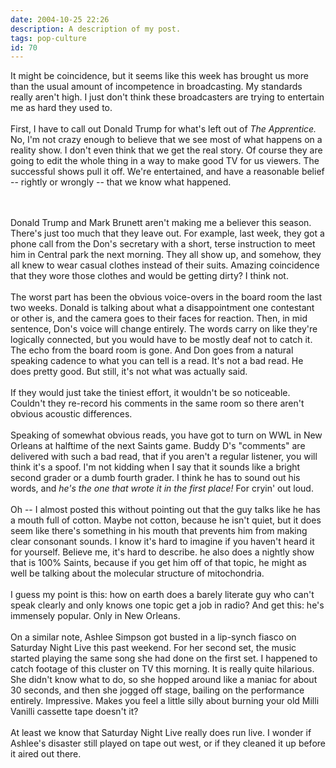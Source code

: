 ```yaml
---
date: 2004-10-25 22:26
description: A description of my post.
tags: pop-culture
id: 70
---
```

It might be coincidence, but it seems like this week has brought us more than the usual amount of incompetence in broadcasting.  My standards really aren't high.  I just don't think these broadcasters are trying to entertain me as hard they used to.<br />
<br />
First, I have to call out Donald Trump for what's left out of <i>The Apprentice.</i>  No, I'm not crazy enough to believe that we see most of what happens on a reality show.  I don't even think that we get the real story.  Of course they are going to edit the whole thing in a way to make good TV for us viewers.  The successful shows pull it off.  We're entertained, and have a reasonable belief -- rightly or wrongly -- that we know what happened.
<!--more--><br /><br />Donald Trump and Mark Brunett aren't making me a believer this season.  There's just too much that they leave out.  For example, last week, they got a phone call from the Don's secretary with a short, terse instruction to meet him in Central park the next morning.  They all show up, and somehow, they all knew to wear casual clothes instead of their suits.  Amazing coincidence that they wore those clothes and would be getting dirty?  I think not.<br />
<br />
The worst part has been the obvious voice-overs in the board room the last two weeks.  Donald is talking about what a disappointment one contestant or other is, and the camera goes to their faces for reaction.  Then, in mid sentence, Don's voice will change entirely.  The words carry on like they're logically connected, but you would have to be mostly deaf not to catch it.  The echo from the board room is gone.  And Don goes from a natural speaking cadence to what you can tell is a read.  It's not a bad read.  He does pretty good.  But still, it's not what was actually said.<br />
<br />
If they would just take the tiniest effort, it wouldn't be so noticeable.  Couldn't they re-record his comments in the same room so there aren't obvious acoustic differences.<br />
<br />
Speaking of somewhat obvious reads, you have got to turn on WWL in New Orleans at halftime of the next Saints game.  Buddy D's "comments" are delivered with such a bad read, that if you aren't a regular listener, you will think it's a spoof.  I'm not kidding when I say that it sounds like a bright second grader or a dumb fourth grader.  I think he has to sound out his words, and <i>he's the one that wrote it in the first place!</i>  For cryin' out loud.<br />
<br />
Oh -- I almost posted this without pointing out that the guy talks like he has a mouth full of cotton.  Maybe not cotton, because he isn't quiet, but it does seem like there's something in his mouth that prevents him from making clear consonant sounds.  I know it's hard to imagine if you haven't heard it for yourself.  Believe me, it's hard to describe.  he also does a nightly show that is 100% Saints, because if you get him off of that topic, he might as well be talking about the molecular structure of mitochondria.<br />
<br />
I guess my point is this:  how on earth does a barely literate guy who can't speak clearly and only knows one topic get a job in radio?  And get this:  he's immensely popular.  Only in New Orleans.<br />
<br />
On a similar note, Ashlee Simpson got busted in a lip-synch fiasco on Saturday Night Live this past weekend.  For her second set, the music started playing the same song she had done on the first set.  I happened to catch footage of this cluster on TV this morning.  It is really quite hilarious.  She didn't know what to do, so she hopped around like a maniac for about 30 seconds, and then she jogged off stage, bailing on the performance entirely.  Impressive.  Makes you feel a little silly about burning your old Milli Vanilli cassette tape doesn't it?<br />
<br />
At least we know that Saturday Night Live really does run live.  I wonder if Ashlee's disaster still played on tape out west, or if they cleaned it up before it aired out there.
